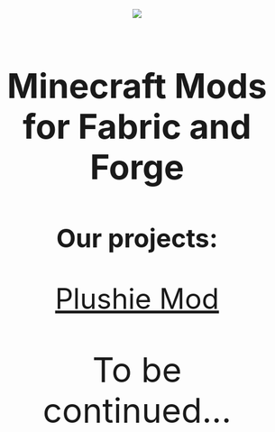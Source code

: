 <p align="center"><img valign="middle" src="https://i.imgur.com/bjy26qZ.png"></p>

<h1 style="font-size:60px;"align="center">Minecraft Mods for Fabric and Forge</h1>

<h2 style="font-size:45px;"align="center">Our projects:</h2>
<p style="font-size:50px;" align="center"><a href="https://github.com/Link4real/Plushie-Mod">Plushie Mod</a></p>
<p style="font-size:60px;"align="center">To be continued...</p>
